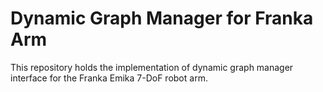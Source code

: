 # Dynamic Graph Manager for Franka Arm
This repository holds the implementation of dynamic graph manager interface for the Franka Emika 7-DoF robot arm.
